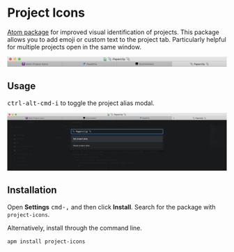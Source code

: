 # Project Icons

[Atom package](https://atom.io/packages/project-icons) for improved visual identification of projects.  This package allows you to add emoji or custom text to the project tab.  Particularly helpful for multiple projects open in the same window.

![Preview](preview.png)

## Usage

<kbd>ctrl-alt-cmd-i</kbd> to toggle the project alias modal.

![Usage](project_alias.png)

## Installation

Open __Settings__ <kbd>cmd-,</kbd> and then click __Install__.  Search for the package with `project-icons`.

Alternatively, install through the command line.

```
apm install project-icons
```
